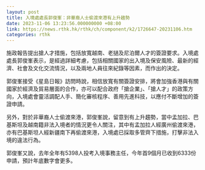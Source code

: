 ```yaml
---
layout: post
title: 入境處處長郭俊峯：非華裔人士偷渡來港有上升趨勢
date: 2023-11-06 13:23:56.000000000 +08:00
link: https://news.rthk.hk/rthk/ch/component/k2/1726647-20231106.htm
categories: rthk
---
```


施政報告提出搶人才措施，包括放寬越南、老撾及尼泊爾人才的簽證要求。入境處處長郭俊峯表示，是經過詳細考慮，包括相關國家的出入境及保安風險、最新的經濟、社會及文化交流情況，以及兩地人員往來紀錄等因素，而作出的決定。

郭俊峯接受《星島日報》訪問時說，相信放寬有關簽證安排，將會加強香港與有關國家於經濟及貿易層面的合作，亦可以配合政府「搶企業」、「搶人才」的政策方向，入境處會靈活調配人手、簡化審核程序、善用先進科技，以應付不斷增加的簽證申請。

另外，對於非華裔人士偷渡來港，郭俊峯說，留意到有上升趨勢，當中孟加拉、巴基斯坦及越南籍非法入境者的情況更令人關注，其中有孟加拉人經廣州偷渡來港，亦有巴基斯坦人經新疆南下再偷渡來港，入境處已採取多管齊下措施，打擊非法入境的違法行為。

郭俊峯又說，去年全年有5398人投考入境事務主任，今年首9個月已收到6333份申請，預計年底數字會更多。
